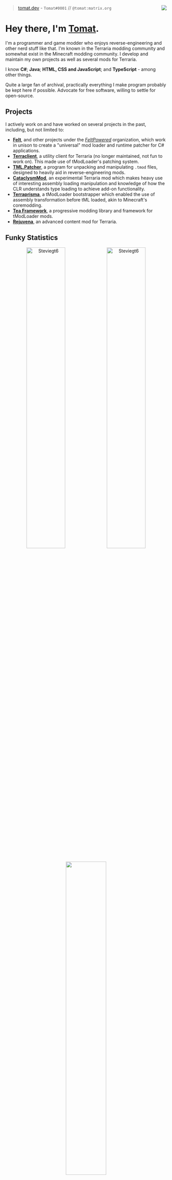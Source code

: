 > [tomat.dev](https://tomat.dev) - `Tomat#0001` // `@tomat:matrix.org` <img align="right" src="https://komarev.com/ghpvc/?username=Steviegt6" />

# Hey there, I'm [Tomat](https://tomat.dev/).

I'm a programmer and game modder who enjoys reverse-engineering and other nerd stuff like that. I'm known in the Terraria modding community and somewhat exist in the Minecraft modding community. I develop and maintain my own projects as well as several mods for Terraria.

I know **C#**; **Java**; **HTML, CSS and JavaScript**; and **TypeScript** - among other things.

Quite a large fan of archival, practically everything I make program probably be kept here if possible. Advocate for free software, willing to settle for open-source.

## Projects
I actively work on and have worked on several projects in the past, including, but not limited to:
* [**Felt**](https://github.com/feltpowered/felt), and other projects under the [_FeltPowered_](https://github.com/feltpowered) organization, which work in unison to create a "universal" mod loader and runtime patcher for C# applications.
* [**Terraclient**](https://github.com/Steviegt6/Terraclient), a utility client for Terraria (no longer maintained, not fun to work on). This made use of tModLoader's patching system.
* [**TML.Patcher**](https://github.com/Steviegt6/TML.Patcher), a program for unpacking and manipulating `.tmod` files, designed to heavily aid in reverse-engineering mods.
* [**CataclysmMod**](https://github.com/Steviegt6/CataclysmMod), an experimental Terraria mod which makes heavy use of interesting assembly loading manipulation and knowledge of how the CLR understands type loading to achieve add-on functionality.
* [**Terraprisma**](https://github.com/rejuvena/terraprisma), a tModLoader bootstrapper which enabled the use of assembly transformation before tML loaded, akin to Minecraft's coremodding.
* [**Tea Framework**](https://github.com/rejuvena/tea-framework), a progressive modding library and framework for tModLoader mods.
* [**Rejuvena**](https://github.com/rejuvena/rejuvena), an advanced content mod for Terraria.

## Funky Statistics
<div align="center">
  <img width="49%"  src="https://github-readme-stats.vercel.app/api?username=Steviegt6&show_icons=true&theme=tokyonight&hide_border=true" alt="Steviegt6" />
  <img width="49%"  src="https://github-readme-streak-stats.herokuapp.com/?user=Steviegt6&hide_border=true&theme=tokyonight" alt="Steviegt6" />
  <img width="50%"  src="https://github-readme-stats.vercel.app/api/wakatime?username=Tomat&theme=tokyonight&langs_count=8&hide_border=true" />
</div>

<!-- <img width="33%" align="left" src="https://github-readme-stats.vercel.app/api/top-langs/?username=Steviegt6&theme=tokyonight" alt="Steviegt6" /> -->
